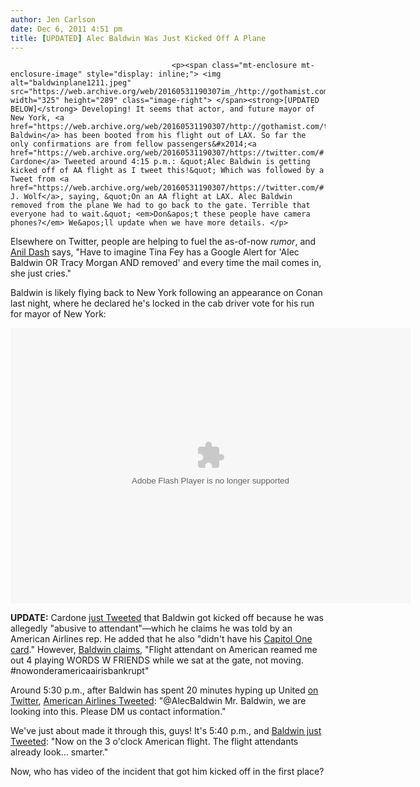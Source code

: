 ```yaml
---
author: Jen Carlson
date: Dec 6, 2011 4:51 pm
title: [UPDATED] Alec Baldwin Was Just Kicked Off A Plane
---
```


	
										<p><span class="mt-enclosure mt-enclosure-image" style="display: inline;"> <img alt="baldwinplane1211.jpeg" src="https://web.archive.org/web/20160531190307im_/http://gothamist.com/attachments/arts_jen/baldwinplane1211.jpeg" width="325" height="289" class="image-right"> </span><strong>[UPDATED BELOW]</strong> Developing! It seems that actor, and future mayor of New York, <a href="https://web.archive.org/web/20160531190307/http://gothamist.com/tags/alecbaldwin">Alec Baldwin</a> has been booted from his flight out of LAX. So far the only confirmations are from fellow passengers&#x2014;<a href="https://web.archive.org/web/20160531190307/https://twitter.com/#!/grantcardone/status/144162682227011584">Grant Cardone</a> Tweeted around 4:15 p.m.: &quot;Alec Baldwin is getting kicked off of AA flight as I tweet this!&quot; Which was followed by a Tweet from <a href="https://web.archive.org/web/20160531190307/https://twitter.com/#!/mjw/status/144163608903958528">Michael J. Wolf</a>, saying, &quot;On an AA flight at LAX. Alec Baldwin removed from the plane We had to go back to the gate. Terrible that everyone had to wait.&quot; <em>Don&apos;t these people have camera phones?</em> We&apos;ll update when we have more details. </p>

<p>Elsewhere on Twitter, people are helping to fuel the as-of-now <em>rumor</em>, and <a href="https://web.archive.org/web/20160531190307/https://twitter.com/#!/anildash/status/144168140669071360">Anil Dash</a> says, &quot;Have to imagine Tina Fey has a Google Alert for &apos;Alec Baldwin OR Tracy Morgan AND removed&apos; and every time the mail comes in, she just cries.&quot;</p>

<p>Baldwin is likely flying back to New York following an appearance on Conan last night, where he declared he&apos;s locked in the cab driver vote for his run for mayor of New York:</p>

<p><object width="640" height="441" classid="clsid:D27CDB6E-AE6D-11cf-96B8-444553540000" id="ep"><param name="allowfullscreen" value="true"><param name="allowscriptaccess" value="always"><param name="movie" value="http://i.cdn.turner.com/v5cache/TBS/cvp/teamcoco_drupal_embed.swf?context=teamcoco_embed_offsite&amp;videoId=21011"><param name="bgcolor" value="#000000"><embed src="https://web.archive.org/web/20160531190307oe_/http://i.cdn.turner.com/v5cache/TBS/cvp/teamcoco_drupal_embed.swf?context=teamcoco_embed_offsite&amp;videoId=21011" type="application/x-shockwave-flash" bgcolor="#000000" allowfullscreen="true" allowscriptaccess="always" width="640" height="441"></object></p>

<p><strong>UPDATE:</strong> Cardone <a href="https://web.archive.org/web/20160531190307/https://twitter.com/#!/grantcardone/status/144168602168340480">just Tweeted</a> that Baldwin got kicked off because he was allegedly &quot;abusive to attendant&quot;&#x2014;which he claims he was told by an American Airlines rep. He added that he also &quot;didn&apos;t have his <a href="https://web.archive.org/web/20160531190307/http://www.youtube.com/watch?v=-rVE7haSLmE">Capitol One card</a>.&quot; However, <a href="https://web.archive.org/web/20160531190307/https://twitter.com/#!/AlecBaldwin/status/144174648920260608">Baldwin claims</a>, &quot;Flight attendant on American reamed me out 4 playing WORDS W FRIENDS while we sat at the gate, not moving. #nowonderamericaairisbankrupt&quot;</p>

<p>Around 5:30 p.m., after Baldwin has spent 20 minutes hyping up United <a href="https://web.archive.org/web/20160531190307/https://twitter.com/#!/AlecBaldwin/status/144179182375665665">on Twitter</a>, <a href="https://web.archive.org/web/20160531190307/https://twitter.com/#!/AmericanAir/status/144182826114363393">American Airlines Tweeted</a>: &quot;@AlecBaldwin Mr. Baldwin, we are looking into this. Please DM us contact information.&quot;</p>

<p>We&apos;ve just about made it through this, guys! It&apos;s 5:40 p.m., and <a href="https://web.archive.org/web/20160531190307/https://twitter.com/#!/AlecBaldwin/status/144183978021224448">Baldwin just Tweeted</a>: &quot;Now on the 3 o&apos;clock American flight. The flight attendants already look... smarter.&quot; </p>

<p>Now, who has video of the incident that got him kicked off in the first place?</p>					
										
									
				